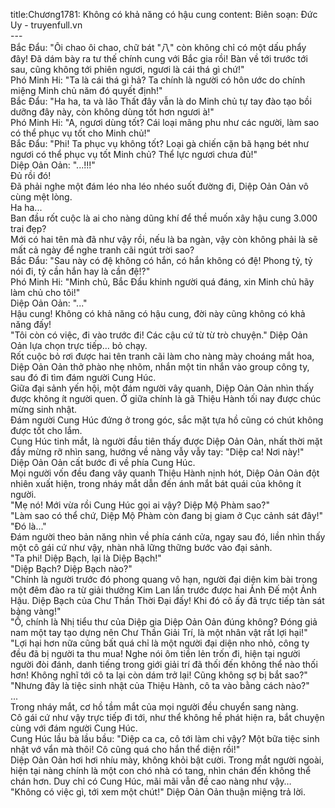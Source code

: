 title:Chương1781: Không có khả năng có hậu cung
content:
Biên soạn: Đức Uy - truyenfull.vn<br>---<br>Bắc Đẩu: "Ôi chao ôi chao, chữ bát "八" còn không chỉ có một dấu phẩy đây! Đã dám bày ra tư thế chính cung với Bắc gia rồi! Bàn về tới trước tới sau, cũng không tới phiên ngươi, ngươi là cái thá gì chứ!"<br>Phó Minh Hi: "Ta là cái thá gì hả? Ta chính là người có hôn ước do chính miệng Minh chủ năm đó quyết định!"<br>Bắc Đẩu: "Ha ha, ta và lão Thất đây vẫn là do Minh chủ tự tay đào tạo bồi dưỡng đây này, còn không dùng tốt hơn ngươi à!"<br>Phó Minh Hi: "A, ngươi dùng tốt? Cái loại mãng phu như các người, làm sao có thể phục vụ tốt cho Minh chủ!"<br>Bắc Đẩu: "Phi! Ta phục vụ không tốt? Loại gà chiến cặn bã hạng bét như ngươi có thể phục vụ tốt Minh chủ? Thể lực ngươi chưa đủ!"<br>Diệp Oản Oản: "...!!!"<br>Đủ rồi đó!<br>Đã phải nghe một đám léo nha léo nhéo suốt đường đi, Diệp Oản Oản vô cùng mệt lòng.<br>Ha ha...<br>Ban đầu rốt cuộc là ai cho nàng dũng khí để thề muốn xây hậu cung 3.000 trai đẹp?<br>Mới có hai tên mà đã như vậy rồi, nếu là ba ngàn, vậy còn không phải là sẽ mất cả ngày để nghe tranh cãi ngút trời sao?<br>Bắc Đẩu: "Sau này có đệ không có hắn, có hắn không có đệ! Phong tỷ, tỷ nói đi, tỷ cần hắn hay là cần đệ!?"<br>Phó Minh Hi: "Minh chủ, Bắc Đẩu khinh người quá đáng, xin Minh chủ hãy làm chủ cho tôi!"<br>Diệp Oản Oản: "..."<br>Hậu cung! Không có khả năng có hậu cung, đời này cũng không có khả năng đấy!<br>"Tôi còn có việc, đi vào trước đi! Các cậu cứ từ từ trò chuyện." Diệp Oản Oản lựa chọn trực tiếp… bỏ chạy.<br>Rốt cuộc bỏ rơi được hai tên tranh cãi làm cho nàng mày choáng mắt hoa, Diệp Oản Oản thở phào nhẹ nhõm, nhắn một tin nhắn vào group công ty, sau đó đi tìm đám người Cung Húc.<br>Giữa đại sảnh yến hội, một đám người vây quanh, Diệp Oản Oản nhìn thấy được không ít người quen. Ở giữa chính là gã Thiệu Hành tối nay được chúc mừng sinh nhật.<br>Đám người Cung Húc đứng ở trong góc, sắc mặt tựa hồ cũng có chút không được tốt cho lắm.<br>Cung Húc tinh mắt, là người đầu tiên thấy được Diệp Oản Oản, nhất thời mặt đầy mừng rỡ nhìn sang, hướng về nàng vẫy vẫy tay: "Diệp ca! Nơi này!"<br>Diệp Oản Oản cất bước đi về phía Cung Húc.<br>Mọi người vốn đều đang vây quanh Thiệu Hành nịnh hót, Diệp Oản Oản đột nhiên xuất hiện, trong nháy mắt dẫn đến ánh mắt bát quái của không ít người.<br>"Mẹ nó! Mới vừa rồi Cung Húc gọi ai vậy? Diệp Mộ Phàm sao?"<br>"Làm sao có thể chứ, Diệp Mộ Phàm còn đang bị giam ở Cục cảnh sát đây!"<br>"Đó là..."<br>Đám người theo bản năng nhìn về phía cánh cửa, ngay sau đó, liền nhìn thấy một cô gái cứ như vậy, nhàn nhã lững thững bước vào đại sảnh.<br>"Ta phi! Diệp Bạch, lại là Diệp Bạch!"<br>"Diệp Bạch? Diệp Bạch nào?"<br>"Chính là người trước đó phong quang vô hạn, người đại diện kim bài trong một đêm đào ra từ giải thưởng Kim Lan lần trước được hai Ảnh Đế một Ảnh Hậu. Diệp Bạch của Chư Thần Thời Đại đấy! Khi đó cô ấy đã trực tiếp tàn sát bảng vàng!"<br>"Ồ, chính là Nhị tiểu thư của Diệp gia Diệp Oản Oản đúng không? Đóng giả nam một tay tạo dựng nên Chư Thần Giải Trí, là một nhân vật rất lợi hại!"<br>"Lợi hại hơn nữa cũng bất quá chỉ là một người đại diện nho nhỏ, công ty đều đã bị người ta thu mua! Nghe nói ôm tiền lẻn trốn đi, hiện tại người người đòi đánh, danh tiếng trong giới giải trí đã thối đến không thể nào thối hơn! Không nghĩ tới cô ta lại còn dám trở lại! Cũng không sợ bị bắt sao?"<br>"Nhưng đây là tiệc sinh nhật của Thiệu Hành, cô ta vào bằng cách nào?"<br>...<br>Trong nháy mắt, cơ hồ tầm mắt của mọi người đều chuyển sang nàng.<br>Cô gái cứ như vậy trực tiếp đi tới, như thể không hề phát hiện ra, bắt chuyện cùng với đám người Cung Húc.<br>Cung Húc lầu bà lầu bầu: "Diệp ca ca, cô tới làm chi vậy? Một bữa tiệc sinh nhật vớ vẩn mà thôi! Cô cũng quá cho hắn thể diện rồi!"<br>Diệp Oản Oản hơi hơi nhíu mày, không khỏi bật cười. Trong mắt người ngoài, hiện tại nàng chính là một con chó nhà có tang, nhìn chán đến không thể chán hơn. Duy chỉ có Cung Húc, mãi mãi vẫn đề cao nàng như vậy…<br>"Không có việc gì, tới xem một chút!" Diệp Oản Oản thuận miệng trả lời.